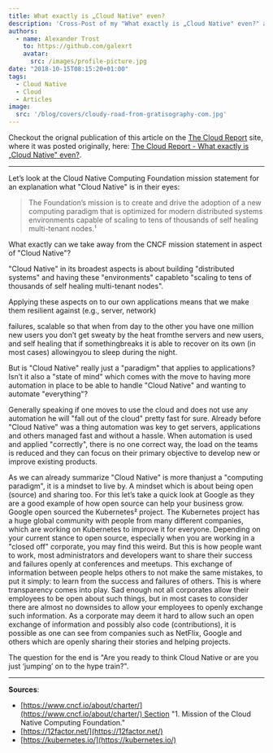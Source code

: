 ```yaml
---
title: What exactly is „Cloud Native" even?
description: 'Cross-Post of my "What exactly is „Cloud Native" even?" article from "The Cloud Report"'
authors:
  - name: Alexander Trost
    to: https://github.com/galexrt
    avatar:
      src: /images/profile-picture.jpg
date: "2018-10-15T08:15:20+01:00"
tags:
  - Cloud Native
  - Cloud
  - Articles
image:
  src: '/blog/covers/cloudy-road-from-gratisography-com.jpg'
---
```


Checkout the orignal publication of this article on the [The Cloud Report](http://the-report.cloud/) site, where it was posted originally, here: [The Cloud Report - What exactly is „Cloud Native" even?](http://the-report.cloud/what-exactly-is-cloud-native-even).

***

Let’s look at the Cloud Native Computing Foundation mission statement for an explanation what "Cloud Native" is in their eyes:

> The Foundation’s mission is to create and drive the adoption of a new computing paradigm that is optimized for modern distributed systems environments capable of scaling to tens of thousands of self healing multi-tenant nodes.¹

What exactly can we take away from the CNCF mission statement in aspect of "Cloud Native"?

"Cloud Native" in its broadest aspects is about building "distributed systems" and having these "environments" capableto "scaling to tens of thousands of self healing multi-tenant nodes".

Applying these aspects on to our own applications means that we make them resilient against (e.g., server, network)

failures, scalable so that when from day to the other you have one million new users you don’t get sweaty by the heat fromthe servers and new users, and self healing that if somethingbreaks it is able to recover on its own (in most cases) allowingyou to sleep during the night.

But is "Cloud Native" really just a "paradigm" that applies to applications? Isn’t it also a "state of mind" which comes with the move to having more automation in place to be able to handle "Cloud Native" and wanting to automate "everything"?

Generally speaking if one moves to use the cloud and does not use any automation he will "fall out of the cloud" pretty fast for sure. Already before "Cloud Native" was a thing automation was key to get servers, applications and others managed fast and without a hassle. When automation is used and applied "correctly", there is no one correct way, the load on the teams is reduced and they can focus on their primary objective to develop new or improve existing products.

As we can already summarize "Cloud Native" is more thanjust a "computing paradigm", it is a mindset to live by. A mindset which is about being open (source) and sharing too. For this let’s take a quick look at Google as they are a good example of how open source can help your business grow. Google open sourced the Kubernetes² project. The Kubernetes project has a huge global community with people from many different companies, which are working on Kubernetes to improve it for everyone. Depending on your current stance to open source, especially when you are working in a "closed off" corporate, you may find this weird. But this is how people want to work, most administrators and developers want to share their success and failures openly at conferences and meetups. This exchange of information between people helps others to not make the same mistakes, to put it simply: to learn from the success and failures of others. This is where transparency comes into play. Sad enough not all corporates allow their employees to be open about such things, but in most cases to consider there are almost no downsides to allow your employees to openly exchange such information. As a corporate may deem it hard to allow such an open exchange of information and possibly also code (contributions), it is possible as one can see from companies such as NetFlix, Google and others which are openly sharing their stories and helping projects.

The question for the end is "Are you ready to think Cloud Native or are you just ‘jumping’ on to the hype train?".

***

**Sources**:

* [https://www.cncf.io/about/charter/](https://www.cncf.io/about/charter/) Section "1. Mission of the Cloud Native Computing Foundation."
* [https://12factor.net/](https://12factor.net/)
* [https://kubernetes.io/](https://kubernetes.io/)

